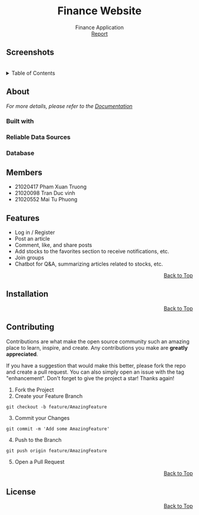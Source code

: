 <a name="top"></a>

<!-- PROJECT LOGO -->
<div align="center">

<h1 align="center">Finance Website</h1>

  <p align="center">
    Finance Application</br>   
    <a href="https://docs.google.com/document/d/1gTC8if7FSbgGcp5MW-3xA9Y17tc9o0ip/edit#heading=h.3q5sasy">Report</a>
  </p>
</div>

## Screenshots


</br>
<!-- TABLE OF CONTENTS -->
<details>
  <summary>Table of Contents</summary>
  <ol>
    <li><a href="#members">Members</a></li>
    <li>
      <a href="#about">About</a>
      <ul>
        <li><a href="#built-with">Built with</a></li>
        <li><a href="#reliable-data-sources">Reliable Data Sources</a>
        </li>
        <li><a href="#database">Databse</a></li>
      </ul>
    </li>
    <li><a href="#features">Features<a>
    </li>
    <li><a href="#installation">Instalation<a>
    </li>
    <li><a href="#contributing">Contributing</a></li>
    <li><a href="#license">License</a></li>
  </ol>
</details>

<!-- ABOUT -->
## About
<a name="about"></a>

_For more details, please refer to the [Documentation](https://github.com/VinaStock/.github/blob/main/profile/README.md)_
### Built with
<a name="built-with"></a>

### Reliable Data Sources
<a name="#reliable-data-sources"></a>
### Database

<!-- MEMBERS -->
## Members
<a name="members"></a>
- 21020417 Pham Xuan Truong
- 21020098 Tran Duc vinh
- 21020552 Mai Tu Phuong

<!-- FEATURES -->
## Features
<a name="feature"></a>
- Log in / Register
- Post an article
- Comment, like, and share posts
- Add stocks to the favorites section to receive notifications, etc.
- Join groups
- Chatbot for Q&A, summarizing articles related to stocks, etc.

<div align="right">
  <a href="#top">Back to Top</a>
</div>

<!-- INSTALLATION -->
## Installation
<a name="installation"></a>

<div align="right">
  <a href="#top">Back to Top</a>
</div>


<!-- CONTRIBUTING -->
## Contributing
<a name="contributing"></a>
Contributions are what make the open source community such an amazing place to learn, inspire, and create. Any contributions you make are **greatly appreciated**.

If you have a suggestion that would make this better, please fork the repo and create a pull request. You can also simply open an issue with the tag "enhancement".
Don't forget to give the project a star! Thanks again!

1. Fork the Project
2. Create your Feature Branch 
```shell
git checkout -b feature/AmazingFeature
```
3. Commit your Changes 
```shell 
git commit -m 'Add some AmazingFeature'
```
4. Push to the Branch 
```shell
git push origin feature/AmazingFeature
```
5. Open a Pull Request

<div align="right">
  <a href="#top">Back to Top</a>
</div>

<!-- LICENSE -->
## License
<a name="license"></a>

<div align="right">
  <a href="#top">Back to Top</a>
</div>



